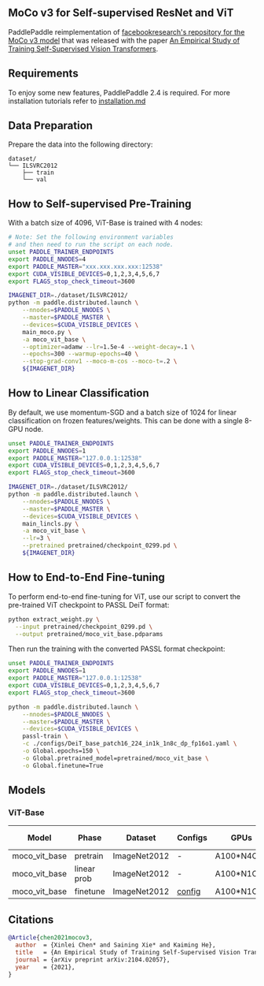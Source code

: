 ## MoCo v3 for Self-supervised ResNet and ViT


PaddlePaddle reimplementation of [facebookresearch's repository for the MoCo v3 model](https://github.com/facebookresearch/moco-v3) that was released with the paper [An Empirical Study of Training Self-Supervised Vision Transformers](https://arxiv.org/abs/2104.02057).

## Requirements
To enjoy some new features, PaddlePaddle 2.4 is required. For more installation tutorials
refer to [installation.md](../../../tutorials/get_started/installation.md)

## Data Preparation

Prepare the data into the following directory:
```text
dataset/
└── ILSVRC2012
    ├── train
    └── val
```


## How to Self-supervised Pre-Training

With a batch size of 4096, ViT-Base is trained with 4 nodes:

```bash
# Note: Set the following environment variables
# and then need to run the script on each node.
unset PADDLE_TRAINER_ENDPOINTS
export PADDLE_NNODES=4
export PADDLE_MASTER="xxx.xxx.xxx.xxx:12538"
export CUDA_VISIBLE_DEVICES=0,1,2,3,4,5,6,7
export FLAGS_stop_check_timeout=3600

IMAGENET_DIR=./dataset/ILSVRC2012/
python -m paddle.distributed.launch \
    --nnodes=$PADDLE_NNODES \
    --master=$PADDLE_MASTER \
    --devices=$CUDA_VISIBLE_DEVICES \
    main_moco.py \
    -a moco_vit_base \
    --optimizer=adamw --lr=1.5e-4 --weight-decay=.1 \
    --epochs=300 --warmup-epochs=40 \
    --stop-grad-conv1 --moco-m-cos --moco-t=.2 \
    ${IMAGENET_DIR}
```

## How to Linear Classification

By default, we use momentum-SGD and a batch size of 1024 for linear classification on frozen features/weights. This can be done with a single 8-GPU node.

```bash
unset PADDLE_TRAINER_ENDPOINTS
export PADDLE_NNODES=1
export PADDLE_MASTER="127.0.0.1:12538"
export CUDA_VISIBLE_DEVICES=0,1,2,3,4,5,6,7
export FLAGS_stop_check_timeout=3600

IMAGENET_DIR=./dataset/ILSVRC2012/
python -m paddle.distributed.launch \
    --nnodes=$PADDLE_NNODES \
    --master=$PADDLE_MASTER \
    --devices=$CUDA_VISIBLE_DEVICES \
    main_lincls.py \
    -a moco_vit_base \
    --lr=3 \
    --pretrained pretrained/checkpoint_0299.pd \
    ${IMAGENET_DIR}
```

## How to End-to-End Fine-tuning
To perform end-to-end fine-tuning for ViT, use our script to convert the pre-trained ViT checkpoint to PASSL DeiT format:

```bash
python extract_weight.py \
  --input pretrained/checkpoint_0299.pd \
  --output pretrained/moco_vit_base.pdparams
```

Then run the training with the converted PASSL format checkpoint:

```bash
unset PADDLE_TRAINER_ENDPOINTS
export PADDLE_NNODES=1
export PADDLE_MASTER="127.0.0.1:12538"
export CUDA_VISIBLE_DEVICES=0,1,2,3,4,5,6,7
export FLAGS_stop_check_timeout=3600

python -m paddle.distributed.launch \
    --nnodes=$PADDLE_NNODES \
    --master=$PADDLE_MASTER \
    --devices=$CUDA_VISIBLE_DEVICES \
    passl-train \
    -c ./configs/DeiT_base_patch16_224_in1k_1n8c_dp_fp16o1.yaml \
    -o Global.epochs=150 \
    -o Global.pretrained_model=pretrained/moco_vit_base \
    -o Global.finetune=True
```

## Models

### ViT-Base
| Model         | Phase       | Dataset      | Configs                                                      | GPUs       | Epochs | Top1 Acc | Checkpoint                                                   |
| ------------- | ----------- | ------------ | ------------------------------------------------------------ | ---------- | ------ | -------- | ------------------------------------------------------------ |
| moco_vit_base | pretrain    | ImageNet2012 | -                                                            | A100*N4C32 | 300    | -        | [download](https://plsc.bj.bcebos.com/models/mocov3/v2.4/moco_vit_base_in1k_300ep.pd) |
| moco_vit_base | linear prob | ImageNet2012 | -                                                            | A100*N1C8  | 90     | 0.7662   |                                                              |
| moco_vit_base | finetune    | ImageNet2012 | [config](./configs/DeiT_base_patch16_224_in1k_1n8c_dp_fp16o1.yaml) | A100*N1C8  | 150    | 0.8288   |                                                              |

## Citations

```bibtex
@Article{chen2021mocov3,
  author  = {Xinlei Chen* and Saining Xie* and Kaiming He},
  title   = {An Empirical Study of Training Self-Supervised Vision Transformers},
  journal = {arXiv preprint arXiv:2104.02057},
  year    = {2021},
}
```
